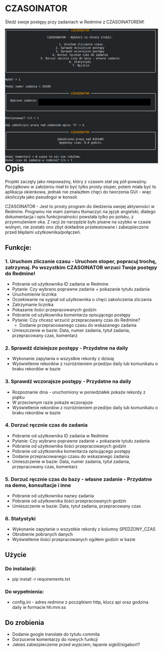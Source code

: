 # CZASOINATOR

Śledź swoje postępy przy zadaniach w Redmine z CZASOINATOREM!

<img align="left" title="W sumie całkiem fajne to wyszło" src="https://raw.githubusercontent.com/EXCV31/CZASOINATOR/main/screenshot.png" />

# Opis
Projekt zaczęty jako niepoważny, który z czasem stał się pół-poważny. Początkowo w założeniu miał to być tylko prosty stoper, 
potem miała być to aplikacja okienkowa, jednak nie znalazłem chęci do tworzenia GUI - więc skończyła jako pseudogui w konsoli.

CZASOINATOR - Jest to prosty program do śledzenia swojej aktywności w Redmine. Programu nie mam zamiaru tłumaczyć na język angielski, 
dlatego dokumentacja i opis funkcjonalności powstała tylko po polsku, z przymrużeniem oka. Z racji że narzędzie było pisane na szybko w czasie wolnym, 
nie zostało ono zbyt dokładnie przetestowane i zabezpieczone przed błędami użytkownika/połączeń.

## Funkcje:

### 1. Uruchom zliczanie czasu - Uruchom stoper, popracuj trochę, zatrzymaj. Po wszystkim CZASOINATOR wrzuci Twoje postępy do Redmine!

* Pobranie od użytkownika ID zadania w Redmine
* Pytanie: Czy wybrano poprawne zadanie + pokazanie tytułu zadania
* Uruchomienie licznika
* Oczekiwanie na sygnał od użytkownika o chęci zakończenia zliczania
* Zatrzymanie licznika
* Pokazanie ilości przepracowanych godzin
* Pobranie od użytkownika komentarza opisującego postępy
* Pytanie: Czy chcesz wrzucić przepracowany czas do Redmine?
  * Dodanie przepracowanego czasu do wskazanego zadania
* Umieszczenie w bazie: Data, numer zadania, tytuł zadania, przepracowany czas, komentarz

### 2. Sprawdź dzisiejsze postępy - Przydatne na daily

* Wykonanie zapytania o wszystkie rekordy z dzisiaj
* Wyświetlenie rekordów z rozróżnieniem przed/po daily lub komunikatu o braku rekordów w bazie

### 3. Sprawdź wczorajsze postępy - Przydatne na daily
* Rozpoznanie dnia - uruchomiony w poniedziałek pokaże rekordy z piątku
* W przeciwnym razie pokaże wczorajsze
* Wyświetlenie rekordów z rozróżnieniem przed/po daily lub komunikatu o braku rekordów w bazie

### 4. Dorzuć ręcznie czas do zadania 

* Pobranie od użytkownika ID zadania w Redmine
* Pytanie: Czy wybrano poprawne zadanie + pokazanie tytułu zadania
* Pobranie od użytkownika ilości przepracowanych godzin
* Pobranie od użytkownika komentarza opisującego postępy
* Dodanie przepracowanego czasu do wskazanego zadania
* Umieszczenie w bazie: Data, numer zadania, tytuł zadania, przepracowany czas, komentarz

### 5. Dorzuć ręcznie czas do bazy - własne zadanie - Przydatne na demo, konsultacje i inne

* Pobranie od użytkownika nazwy zadania
* Pobranie od użytkownika ilości przepracowanych godzin
* Umieszczenie w bazie: Data, tytuł zadania, przepracowany czas

### 6. Statystyki

* Wykonanie zapytanie o wszystkie rekordy z kolumny SPEDZONY_CZAS
* Obrobienie pobranych danych
* Wyświetlenie ilości przepracowanych ogółem godzin w bazie

## Użycie

### Do instalacji:
* pip install -r requirements.txt

### Do wypełnienia:
* config.ini - adres redmine z początkiem http, klucz api oraz godzina daily w formacie hh:mm:ss

## Do zrobienia

* Dodanie google translate do tytułu commita
* Dorzucenie komentarzy do nowych funkcji
* Jakieś zabezpieczenie przed wyjściem, łapanie sigkill/sigabort?

